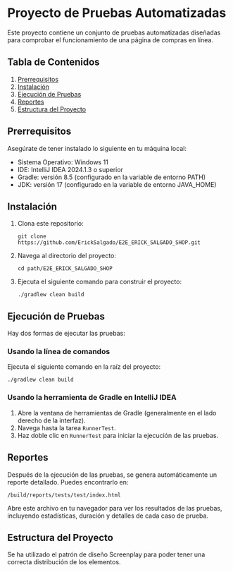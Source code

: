 # Proyecto de Pruebas Automatizadas

Este proyecto contiene un conjunto de pruebas automatizadas diseñadas para comprobar el funcionamiento de una página de compras en línea.

## Tabla de Contenidos
1. [Prerrequisitos](#prerrequisitos)
2. [Instalación](#instalación)
3. [Ejecución de Pruebas](#ejecución-de-pruebas)
4. [Reportes](#reportes)
5. [Estructura del Proyecto](#estructura-del-proyecto)

## Prerrequisitos

Asegúrate de tener instalado lo siguiente en tu máquina local:

- Sistema Operativo: Windows 11
- IDE: IntelliJ IDEA 2024.1.3 o superior
- Gradle: versión 8.5 (configurado en la variable de entorno PATH)
- JDK: versión 17 (configurado en la variable de entorno JAVA_HOME)

## Instalación

1. Clona este repositorio:
   ```
   git clone https://github.com/ErickSalgado/E2E_ERICK_SALGADO_SHOP.git
   ```
2. Navega al directorio del proyecto:
   ```
   cd path/E2E_ERICK_SALGADO_SHOP
   ```
3. Ejecuta el siguiente comando para construir el proyecto:
   ```
   ./gradlew clean build
   ```

## Ejecución de Pruebas

Hay dos formas de ejecutar las pruebas:

### Usando la línea de comandos

Ejecuta el siguiente comando en la raíz del proyecto:

```
./gradlew clean build
```

### Usando la herramienta de Gradle en IntelliJ IDEA

1. Abre la ventana de herramientas de Gradle (generalmente en el lado derecho de la interfaz).
2. Navega hasta la tarea `RunnerTest`.
3. Haz doble clic en `RunnerTest` para iniciar la ejecución de las pruebas.

## Reportes

Después de la ejecución de las pruebas, se genera automáticamente un reporte detallado. Puedes encontrarlo en:

```
/build/reports/tests/test/index.html
```

Abre este archivo en tu navegador para ver los resultados de las pruebas, incluyendo estadísticas, duración y detalles de cada caso de prueba.

## Estructura del Proyecto

Se ha utilizado el patrón de diseño Screenplay para poder tener una correcta distribución de los elementos.